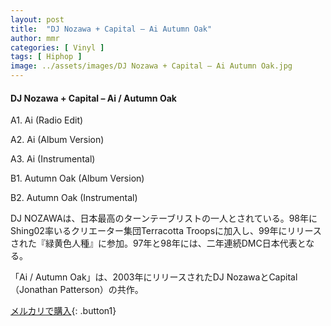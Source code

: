 ```yaml
---
layout: post
title:  "DJ Nozawa + Capital – Ai Autumn Oak"
author: mmr
categories: [ Vinyl ]
tags: [ Hiphop ]
image: ../assets/images/DJ Nozawa + Capital – Ai Autumn Oak.jpg
---
```


#### DJ Nozawa + Capital – Ai / Autumn Oak

A1. Ai (Radio Edit)

A2. Ai (Album Version)

A3. Ai (Instrumental)

B1. Autumn Oak (Album Version)

B2. Autumn Oak (Instrumental)

DJ NOZAWAは、日本最高のターンテーブリストの一人とされている。98年にShing02率いるクリエーター集団Terracotta Troopsに加入し、99年にリリースされた『緑黄色人種』に参加。97年と98年には、二年連続DMC日本代表となる。

「Ai / Autumn Oak」は、2003年にリリースされたDJ NozawaとCapital（Jonathan Patterson）の共作。

[メルカリで購入](https://jp.mercari.com/item/m46537782118){: .button1}

